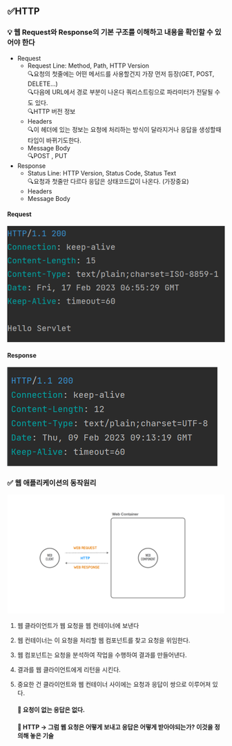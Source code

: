 ## ✅HTTP

### 💡 웹 Request와 Response의 기본 구조를 이해하고 내용을 확인할 수 있어야 한다

- Request
    - Request Line: Method, Path, HTTP Version<br>
      🔍요청의 첫줄에는 어떤 메서드를 사용할건지 가장 먼저 등장(GET, POST, DELETE...)<br>
      🔍다음에 URL에서 경로 부분이 나온다 쿼리스트링으로 파라미터가 전달될 수도 있다.<br>
      🔍HTTP 버전 정보
    - Headers<br>
      🔍이 헤더에 있는 정보는 요청에 처리하는 방식이 달라지거나 응답을 생성할때 타입이 바뀌기도한다.<br>
    - Message Body<br>
      🔍POST , PUT
- Response
    - Status Line: HTTP Version, Status Code, Status Text<br>
      🔍요청과 첫줄만 다르다 응답은 상태코드값이 나온다. (가장중요)
    - Headers
    - Message Body

#### Request
![img.png](img.png)

#### Response

![img_1.png](img_1.png)
### ✅ 웹 애플리케이션의 동작원리
![img_2.png](img_2.png)

1. 웹 클라이언트가 웹 요청을 웹 컨테이너에 보낸다
2. 웹 컨테이너는 이 요청을 처리할 웹 컴포넌트를 찾고 요청을 위임한다.
3. 웹 컴포넌트는 요청을 분석하여 작업을 수행하여 결과를 만들어낸다.
4. 결과를 웹 클라이언트에게 리턴을 시킨다.
5. 중요한 건 클라이언트와 웹 컨테이너 사이에는 요청과 응답이 쌍으로 이루어져 있다.
   #### 📌 요청이 없는 응답은 없다.

   #### 📌 HTTP -> 그럼 웹 요청은 어떻게 보내고 응답은 어떻게 받아야되는가? 이것을 정의해 놓은 기술

